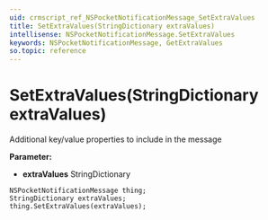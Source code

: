 ```yaml
---
uid: crmscript_ref_NSPocketNotificationMessage_SetExtraValues
title: SetExtraValues(StringDictionary extraValues)
intellisense: NSPocketNotificationMessage.SetExtraValues
keywords: NSPocketNotificationMessage, GetExtraValues
so.topic: reference
---
```


# SetExtraValues(StringDictionary extraValues)

Additional key/value properties to include in the message

**Parameter:** 
 - **extraValues** StringDictionary

```crmscript
NSPocketNotificationMessage thing;
StringDictionary extraValues;
thing.SetExtraValues(extraValues);
```

